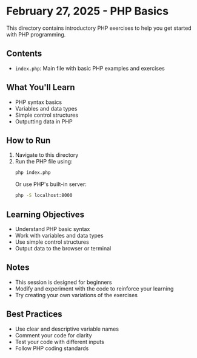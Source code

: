 # February 27, 2025 - PHP Basics

This directory contains introductory PHP exercises to help you get started with PHP programming.

## Contents

- `index.php`: Main file with basic PHP examples and exercises

## What You'll Learn

- PHP syntax basics
- Variables and data types
- Simple control structures
- Outputting data in PHP

## How to Run

1. Navigate to this directory
2. Run the PHP file using:
   ```bash
   php index.php
   ```
   Or use PHP's built-in server:
   ```bash
   php -S localhost:8000
   ```

## Learning Objectives

- Understand PHP basic syntax
- Work with variables and data types
- Use simple control structures
- Output data to the browser or terminal

## Notes

- This session is designed for beginners
- Modify and experiment with the code to reinforce your learning
- Try creating your own variations of the exercises

## Best Practices

- Use clear and descriptive variable names
- Comment your code for clarity
- Test your code with different inputs
- Follow PHP coding standards 